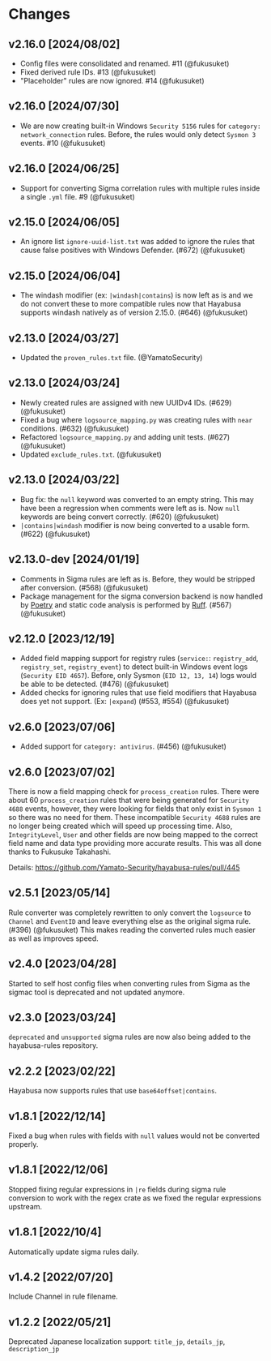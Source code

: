 # Changes

## v2.16.0 [2024/08/02]

- Config files were consolidated and renamed. #11 (@fukusuket)
- Fixed derived rule IDs. #13 (@fukusuket)
- "Placeholder" rules are now ignored. #14 (@fukusuket)

## v2.16.0 [2024/07/30]

- We are now creating built-in Windows `Security 5156` rules for `category: network_connection` rules. Before, the rules would only detect `Sysmon 3` events. #10 (@fukusuket) 

## v2.16.0 [2024/06/25]

- Support for converting Sigma correlation rules with multiple rules inside a single `.yml` file. #9 (@fukusuket)

## v2.15.0 [2024/06/05]

- An ignore list `ignore-uuid-list.txt` was added to ignore the rules that cause false positives with Windows Defender. (#672) (@fukusuket)

## v2.15.0 [2024/06/04]

- The windash modifier (ex: `|windash|contains`) is now left as is and we do not convert these to more compatible rules now that Hayabusa supports windash natively as of version 2.15.0. (#646) (@fukusuket)

## v2.13.0 [2024/03/27]

- Updated the `proven_rules.txt` file. (@YamatoSecurity)

## v2.13.0 [2024/03/24]

- Newly created rules are assigned with new UUIDv4 IDs. (#629) (@fukusuket)
- Fixed a bug where `logsource_mapping.py` was creating rules with `near` conditions. (#632) (@fukusuket)
- Refactored `logsource_mapping.py` and adding unit tests. (#627) (@fukusuket)
- Updated `exclude_rules.txt`. (@fukusuket)

## v2.13.0 [2024/03/22]

- Bug fix: the `null` keyword was converted to an empty string. This may have been a regression when comments were left as is. Now `null` keywords are being convert correctly. (#620) (@fukusuket)
- `|contains|windash` modifier is now being converted to a usable form. (#622) (@fukusuket)

## v2.13.0-dev [2024/01/19]

- Comments in Sigma rules are left as is. Before, they would be stripped after conversion. (#568) (@fukusuket)
- Package management for the sigma conversion backend is now handled by [Poetry](https://python-poetry.org/) and static code analysis is performed by [Ruff](https://github.com/astral-sh/ruff). (#567) (@fukusuket)

## v2.12.0 [2023/12/19]

- Added field mapping support for registry rules (`service:`: `registry_add`, `registry_set`, `registry_event`) to detect built-in Windows event logs (`Security EID 4657`). Before, only Sysmon (`EID 12, 13, 14`) logs would be able to be detected. (#476) (@fukusuket)
- Added checks for ignoring rules that use field modifiers that Hayabusa does yet not support. (Ex: `|expand`) (#553, #554) (@fukusuket)

## v2.6.0 [2023/07/06]

- Added support for `category: antivirus`. (#456) (@fukusuket)

## v2.6.0 [2023/07/02]

There is now a field mapping check for `process_creation` rules.
There were about 60 `process_creation` rules that were being generated for `Security 4688` events, however, they were looking for fields that only exist in `Sysmon 1` so there was no need for them.
These incompatible `Security 4688` rules are no longer being created which will speed up processing time.
Also, `IntegrityLevel`, `User` and other fields are now being mapped to the correct field name and data type providing more accurate results.
This was all done thanks to Fukusuke Takahashi.

Details: https://github.com/Yamato-Security/hayabusa-rules/pull/445

## v2.5.1 [2023/05/14]

Rule converter was completely rewritten to only convert the `logsource` to `Channel` and `EventID` and leave everything else as the original sigma rule. (#396) (@fukusuket)
This makes reading the converted rules much easier as well as improves speed.

## v2.4.0 [2023/04/28]

Started to self host config files when converting rules from Sigma as the sigmac tool is deprecated and not updated anymore.

## v2.3.0 [2023/03/24]

`deprecated` and `unsupported` sigma rules are now also being added to the hayabusa-rules repository.

## v2.2.2 [2023/02/22]

Hayabusa now supports rules that use `base64offset|contains`.

## v1.8.1 [2022/12/14]

Fixed a bug when rules with fields with `null` values would not be converted properly.

## v1.8.1 [2022/12/06]

Stopped fixing regular expressions in `|re` fields during sigma rule conversion to work with the regex crate as we fixed the regular expressions upstream.

## v1.8.1 [2022/10/4]

Automatically update sigma rules daily.

## v1.4.2 [2022/07/20]

Include Channel in rule filename.

## v1.2.2 [2022/05/21]

Deprecated Japanese localization support: `title_jp`, `details_jp`, `description_jp`